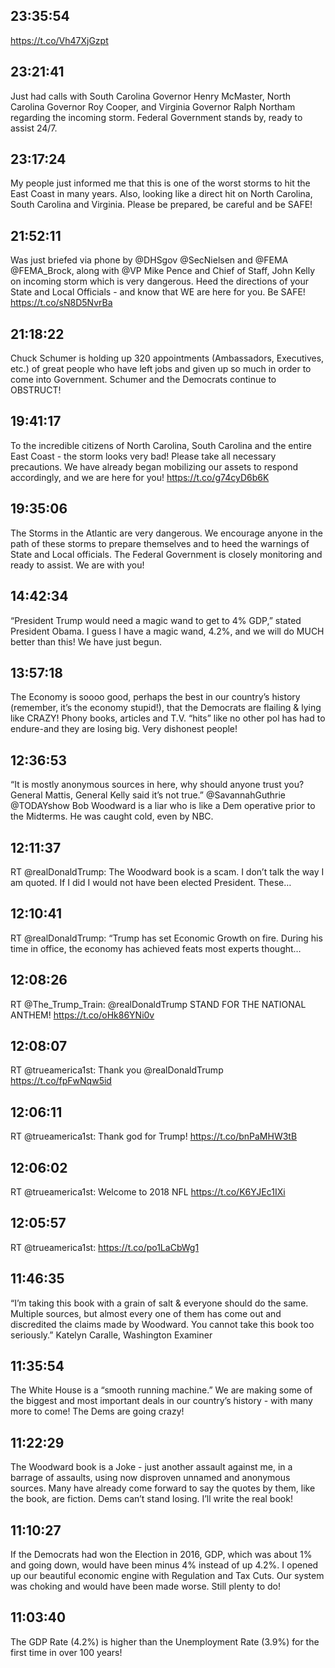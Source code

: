 ## 23:35:54
https://t.co/Vh47XjGzpt
## 23:21:41
Just had calls with South Carolina Governor Henry McMaster, North Carolina Governor Roy Cooper, and Virginia Governor Ralph Northam regarding the incoming storm. Federal Government stands by, ready to assist 24/7.
## 23:17:24
My people just informed me that this is one of the worst storms to hit the East Coast in many years. Also, looking like a direct hit on North Carolina, South Carolina and Virginia. Please be prepared, be careful and be SAFE!
## 21:52:11
Was just briefed via phone by @DHSgov @SecNielsen and @FEMA @FEMA_Brock, along with @VP Mike Pence and Chief of Staff, John Kelly on incoming storm which is very dangerous. Heed the directions of your State and Local Officials - and know that WE are here for you. Be SAFE! https://t.co/sN8D5NvrBa
## 21:18:22
Chuck Schumer is holding up 320 appointments (Ambassadors, Executives, etc.) of great people who have left jobs and given up so much in order to come into Government. Schumer and the Democrats continue to OBSTRUCT!
## 19:41:17
To the incredible citizens of North Carolina, South Carolina and the entire East Coast - the storm looks very bad! Please take all necessary precautions. We have already began mobilizing our assets to respond accordingly, and we are here for you! https://t.co/g74cyD6b6K
## 19:35:06
The Storms in the Atlantic are very dangerous. We encourage anyone in the path of these storms to prepare themselves and to heed the warnings of State and Local officials. The Federal Government is closely monitoring and ready to assist. We are with you!
## 14:42:34
“President Trump would need a magic wand to get to 4% GDP,” stated President Obama. I guess I have a magic wand, 4.2%, and we will do MUCH better than this! We have just begun.
## 13:57:18
The Economy is soooo good, perhaps the best in our country’s history (remember, it’s the economy stupid!), that the Democrats are flailing &amp; lying like CRAZY! Phony books, articles and T.V. “hits” like no other pol has had to endure-and they are losing big. Very dishonest people!
## 12:36:53
“It is mostly anonymous sources in here, why should anyone trust you? General Mattis, General Kelly said it’s not true.” @SavannahGuthrie  @TODAYshow  Bob Woodward is a liar who is like a Dem operative prior to the Midterms. He was caught cold, even by NBC.
## 12:11:37
RT @realDonaldTrump: The Woodward book is a scam. I don’t talk the way I am quoted. If I did I would not have been elected President. These…
## 12:10:41
RT @realDonaldTrump: “Trump has set Economic Growth on fire. During his time in office, the economy has achieved feats most experts thought…
## 12:08:26
RT @The_Trump_Train: @realDonaldTrump STAND FOR THE NATIONAL ANTHEM! https://t.co/oHk86YNi0v
## 12:08:07
RT @trueamerica1st: Thank you @realDonaldTrump https://t.co/fpFwNqw5id
## 12:06:11
RT @trueamerica1st: Thank god for Trump! https://t.co/bnPaMHW3tB
## 12:06:02
RT @trueamerica1st: Welcome to 2018 NFL https://t.co/K6YJEc1IXi
## 12:05:57
RT @trueamerica1st: https://t.co/po1LaCbWg1
## 11:46:35
“I’m taking this book with a grain of salt &amp; everyone should do the same. Multiple sources, but almost every one of them has come out and discredited the claims made by Woodward. You cannot take this book too seriously.” Katelyn Caralle, Washington Examiner
## 11:35:54
The White House is a “smooth running machine.” We are making some of the biggest and most important deals in our country’s history - with many more to come! The Dems are going crazy!
## 11:22:29
The Woodward book is a Joke - just another assault against me, in a barrage of assaults, using now disproven unnamed and anonymous sources. Many have already come forward to say the quotes by them, like the book, are fiction. Dems can’t stand losing. I’ll write the real book!
## 11:10:27
If the Democrats had won the Election in 2016, GDP, which was about 1% and going down, would have been minus 4% instead of up 4.2%. I opened up our beautiful economic engine with Regulation and Tax Cuts. Our system was choking and would have been made worse. Still plenty to do!
## 11:03:40
The GDP Rate (4.2%) is higher than the Unemployment Rate (3.9%) for the first time in over 100 years!
